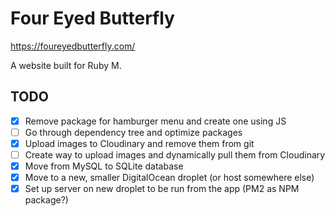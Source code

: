 # Four Eyed Butterfly

https://foureyedbutterfly.com/

A website built for Ruby M.


## TODO

- [x] Remove package for hamburger menu and create one using JS
- [ ] Go through dependency tree and optimize packages
- [x] Upload images to Cloudinary and remove them from git
- [ ] Create way to upload images and dynamically pull them from Cloudinary
- [x] Move from MySQL to SQLite database
- [x] Move to a new, smaller DigitalOcean droplet (or host somewhere else)
- [x] Set up server on new droplet to be run from the app (PM2 as NPM package?)

